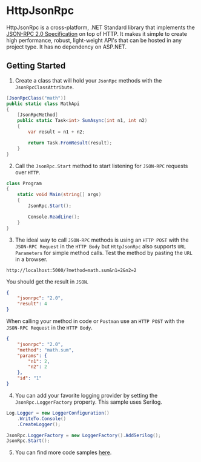# HttpJsonRpc
HttpJsonRpc is a cross-platform, .NET Standard library that implements the [JSON-RPC 2.0 Specification](https://www.jsonrpc.org/specification) on top of HTTP. It makes it simple to create high performance, robust, light-weight API's that can be hosted in any project type. It has no dependency on ASP.NET.

## Getting Started
1. Create a class that will hold your `JsonRpc` methods with the `JsonRpcClassAttribute`.
```csharp
[JsonRpcClass("math")]
public static class MathApi
{
    [JsonRpcMethod]
    public static Task<int> SumAsync(int n1, int n2)
    {
        var result = n1 + n2;

        return Task.FromResult(result);
    }
}
```

2. Call the `JsonRpc.Start` method to start listening for `JSON-RPC` requests over `HTTP`.
```csharp
class Program
{
    static void Main(string[] args)
    {
        JsonRpc.Start();

        Console.ReadLine();
    }
}
```

3. The ideal way to call `JSON-RPC` methods is using an `HTTP POST` with the `JSON-RPC Request` in the `HTTP Body` but `HttpJsonRpc` also supports `URL Parameters` for simple method calls. Test the method by pasting the `URL` in a browser.
```
http://localhost:5000/?method=math.sum&n1=2&n2=2
```
You should get the result in `JSON`.
```json
{
    "jsonrpc": "2.0",
    "result": 4
}
```

When calling your method in code or `Postman` use an `HTTP POST` with the `JSON-RPC Request` in the `HTTP Body`.
```json
{
	"jsonrpc": "2.0",
	"method": "math.sum",
	"params": {
		"n1": 2,
		"n2": 2
	},
	"id": "1"
}
```

4. You can add your favorite logging provider by setting the `JsonRpc.LoggerFactory` property. This sample uses Serilog.
```csharp
Log.Logger = new LoggerConfiguration()
    .WriteTo.Console()
    .CreateLogger();

JsonRpc.LoggerFactory = new LoggerFactory().AddSerilog();
JsonRpc.Start();
```

5. You can find more code samples [here](https://github.com/httpjsonrpcnet/httpjsonrpcnet/tree/master/src/HttpJsonRpc.Sample).
